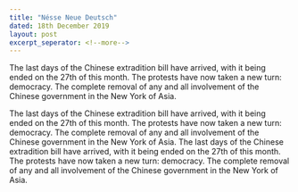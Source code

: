 ```yaml
---
title: "Nésse Neue Deutsch"
dated: 18th December 2019
layout: post
excerpt_seperator: <!--more-->
---
```



The last days of the Chinese extradition bill have arrived, with it being ended
 on the 27th of this month. The protests have now taken a new turn: democracy. The complete removal of any and all involvement of the Chinese government in the New York of Asia.

The last days of the Chinese extradition bill have arrived, with it being ended
            on the 27th of this month. The protests have now taken a new turn: democracy. The complete removal of any and all involvement
            of the Chinese government in the New York of Asia.
The last days of the Chinese extradition bill have arrived, with it being ended
            on the 27th of this month. The protests have now taken a new turn: democracy. The complete removal of any and all involvement
            of the Chinese government in the New York of Asia.